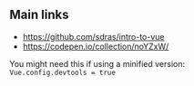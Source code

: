 
## Main links
* https://github.com/sdras/intro-to-vue
* https://codepen.io/collection/noYZxW/

You might need this if using a minified version:  
`Vue.config.devtools = true`
